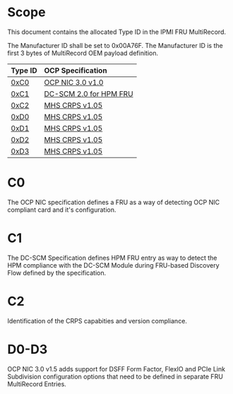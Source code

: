 # Scope

This document contains the allocated Type ID in the IPMI FRU MultiRecord.

The Manufacturer ID shall be set to 0x00A76F.  The Manufacturer ID is the first 3 bytes of MultiRecord OEM payload definition.

| **Type ID**    | **OCP Specification** |
| :---           | :-----------          |
| [0xC0](#C0)    | [OCP NIC 3.0 v1.0](https://www.opencompute.org/wiki/Server/NIC) |
| [0xC1](#C1)    | [DC-SCM 2.0 for HPM FRU](https://www.opencompute.org/w/index.php?title=Server/MHS) |
| [0xC2](#C2)    | [MHS CRPS v1.05](https://www.opencompute.org/w/index.php?title=Server/MHS/DC-MHS-Specs-and-Designs) |
| [0xD0](#D0-D3) | [MHS CRPS v1.05](https://www.opencompute.org/w/index.php?title=Server/MHS/DC-MHS-Specs-and-Designs) |
| [0xD1](#D0-D3) | [MHS CRPS v1.05](https://www.opencompute.org/w/index.php?title=Server/MHS/DC-MHS-Specs-and-Designs) |
| [0xD2](#D0-D3) | [MHS CRPS v1.05](https://www.opencompute.org/w/index.php?title=Server/MHS/DC-MHS-Specs-and-Designs) |
| [0xD3](#D0-D3) | [MHS CRPS v1.05](https://www.opencompute.org/w/index.php?title=Server/MHS/DC-MHS-Specs-and-Designs) |



# C0

The OCP NIC specification defines a FRU as a way of detecting OCP NIC compliant card and it's configuration. 

# C1

The DC-SCM Specification defines HPM FRU entry as way to detect the HPM compliance with the DC-SCM Module during FRU-based Discovery Flow defined by the specification.

# C2

Identification of the CRPS capabities and version compliance. 

# D0-D3

OCP NIC 3.0 v1.5 adds support for DSFF Form Factor, FlexIO and PCIe Link Subdivision configuration options that need to be defined in separate FRU MultiRecord Entries.
